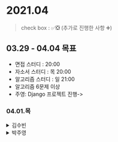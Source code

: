 # 2021.04

> check box : ✅❎ (추가로 진행한 사항 ➕)

## 03.29 - 04.04 목표
- 면접 스터디 :  20:00
- 자소서 스터디 : 목 20:00
- 알고리즘 스터디 : 일 21:00
- 알고리즘 6문제 이상
- 주영: Django 프로젝트 진행-> 

### 04.01.목

<details>
<summary>김수빈</summary>

|Check|To Do|
|:---:|---|
||CJ 올리브네트웍스 자소서|
||알고리즘 3문제|

</details>

<details>
<summary>박주영</summary>
  
|Check|To Do|
|:---:|---|
||CJ 올리브네트웍스 자소서|
||면접 질문 리스트 뽑기|
||알고리즘 1문제|

</details>
